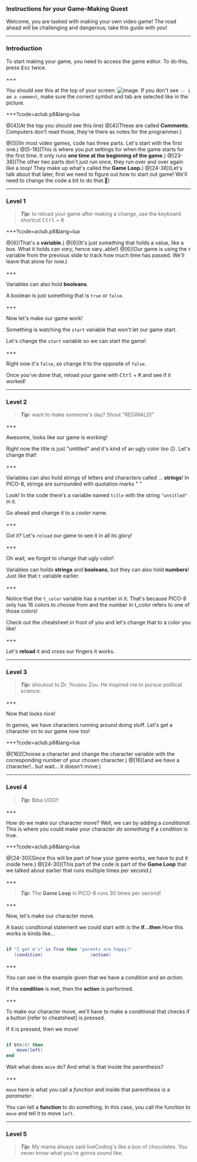 ### Instructions for your Game-Making Quest

Welcome, you are tasked with making your own video game!
The road ahead will be challenging and dangerous; take this guide with you!

---

### Introduction


To start making your game, you need to access the game editor. To do this, press <kbd>Esc</kbd> twice. 

+++

You should see this at the top  of your screen: 
![image](https://cdn.discordapp.com/attachments/225825116888498176/375579230420860928/unknown.png). 
If you don't see `-- i am a comment`, make sure the correct symbol and tab are selected like in the picture.

+++?code=aclub.p8&lang=lua

@[4](At the top you should see this line)
@[4](These are called **Comments**. Computers don't read those, they're there as notes for the programmer.)

@[5](In most video games, code has three parts. Let's start with the first one.)
@[5-18](This is where you put settings for when the game starts for the first time. It only runs  **one time at the beginning of the game.**)
@[23-38](The other two parts don't just run once, they run over and over again like a loop! They make up what's called the **Game Loop.**)
@[24-38](Let's talk about that later, first we need to figure out how to start out game! We'll need to change the code a bit to do that.🙂)

---

### Level 1

> **_Tip:_** to reload your game after making a change, use the keyboard shortcut <kbd>Ctrl</kbd> + <kbd>R</kbd>

+++?code=aclub.p8&lang=lua

@[6](That's a **variable.**)
@[6](It's just something that holds a value, like a box. What it holds can _vary_, hence vary..able!)
@[6](Our game is using the `t` variable from the previous slide to track how much time has passed. We'll leave that alone for now.)

+++

Variables can also hold **booleans**. 

A boolean is just something that is `true` or `false`.

+++

Now let's make our game work! 

Something is watching the `start` variable that won't let our game start. 

Let's change the `start` variable so we can start the game!

+++

Right now it's `false`, so change it to the opposite of `false`.

Once you've done that, reload your game with <kbd>Ctrl</kbd> + <kbd>R</kbd> and see if it worked!

---

### Level 2

> **_Tip:_** want to make someone's day? Shout "REGINALD!"

+++

Awesome, looks like our game is working!

Right now the title is just "untitled" and it's kind of an ugly color too 😕. Let's change that!

+++

Variables can also hold strings of letters and characters called ... **strings**! In PICO-8, strings are surrounded with quotation marks " " 

Look! In the code there's a variable named `title` with the string `"untitled"` in it. 

Go ahead and change it to a *cooler* name.

+++

Got it? Let's `reload` our game to see it in all its glory!

+++

Oh wait, we forgot to change that ugly color!

Variables can holds **strings** and **booleans**, but they can also hold **numbers**! Just like that `t` variable earlier.

+++

Notice that the `t_color` variable has a number in it. That's because PICO-8 only has 16 colors to choose from and the number in t_color refers to one of those colors!


Check out the cheatsheet in front of you and let's change that to a color you like!

+++

Let's **reload** it and cross our fingers it works. 

---

### Level 3

> **_Tip:_** shoutout to Dr. Yousou Zou. He inspired me to pursue political science.

+++

Now that looks nice!

In games, we have characters running around doing stuff. Let's get a character on to our game now too!

+++?code=aclub.p8&lang=lua

@[16](Choose a character and change the character variable with the corresponding number of your chosen character.)
@[16](and we have a character!.. but wait... it doesn't move.)

---

### Level 4

> **_Tip:_** Biba UOG!!

+++

How do we make our character move? Well, we can by adding a *conditional*. This is where you could make your character *do something* if a condition is true.

+++?code=aclub.p8&lang=lua

@[24-30](Since this will be part of how your game works, we have to put it inside here.)
@[24-30](This part of the code is part of the **Game Loop** that we talked about earlier that runs multiple times per second.)

+++

> **_Tip:_** The **Game Loop** in PICO-8 runs 30 times per second!

+++

Now, let's make our character move.

A basic conditional statement we could start with is the **if...then** How this works is kinda like...

```lua

if "I get A's" is True then "parents are happy!"
   (condition)                  (action)

 ```

+++

You can see in the example given that we have a *condition* and an *action*. 

If the **condition** is met, then the **action** is performed. 

+++

 To make our character move, we'll have to make a conditional that checks if a button [refer to cheatsheet] is pressed.

 If it is pressed, then we move!

```lua

if btn(0) then
	move(left)
end
```

Wait what does `move` do? And what is that inside the parenthesis?

+++

`move` here is what you call a *function* and inside that parenthesis is a *parameter*. 

You can tell a **function** to do something. In this case, you call the function to `move` and tell it to move `left`.

---

### Level 5

> **_Tip:_** My mama always said liveCoding's like a box of chocolates. You never know what you're gonna sound like.
